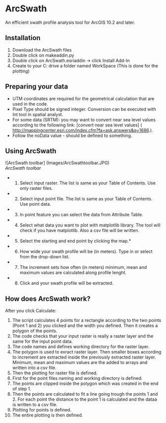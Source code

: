 # ArcSwath
An efficient swath profile analysis tool for ArcGIS 10.2 and later.

## Installation

1. Download the ArcSwath files
2. Double click on makeaddin.py
3. Double click on ArcSwath.esriaddin -> click Install Add-In
4. Create to your C: drive a folder named WorkSpace (This is done for the plotting)

## Preparing your data

- UTM coordinates are required for the geometrical calculation that are used in the code.
- Pixel Type should be signed integer. Conversion can be executed with Int tool in spatial analyst.
- For some data (SRTM): you may want to convert near sea level values according to the following link: [convert near sea level values] ( http://mappingcenter.esri.com/index.cfm?fa=ask.answers&q=1686.).
- Follow the noData value - should be defined to something.

## Using ArcSwath
![ArcSwath toolbar] (Images/ArcSwathtoolbar.JPG) <br/>
*ArcSwath toolbar*
* 1. Select input raster. The list is same as your Table of Contents. Use only raster files.
* 2. Select input point file. The list is same as your Table of Contents. Use point data.
* 3. In point feature you can select the data from Attribute Table.
* 4. Select what data you want to plot with matplotlib library. The tool will check if you have matplotlib. Also a csv file will be written.
* 5. Select the starting and end point by clicking the map.*
* 6. How wide your swath profile will be (in meters). Type in or select from the drop-down list.
* 7. The increment sets how often (in meters) minimum, mean and maximum values are calculated along profile lenght.
* 8. Click and your swath profile will be extracted.

## How does ArcSwath work?

After you click Calculate: <br/>
1. The script calculates 4 points for a rectangle according to the two points (Point 1 and 2) you clicked and the width you defined. Then it creates a polygon of the points. <br/>
2. The code checks that your input raster is really a raster layer and the same for the input point data. <br/>
3. The code names and defines working directory for the raster layer. <br/>
4. The polygon is used to exract raster layer. Then smaller boxes according to increment are extracted inside the previously extracted raster layer. Minimum, mean and maximum values are the added to arrays and written into a csv file. <br/>
5. Then the plotting for raster file is defined. <br/>
6. First for the point files naming and working directory is defined. <br/>
7. The points are clipped inside the polygon which was created in the end of step 1. <br/>
8. Then the points are calculated to fit a line going trough the points 1 and 2. For each point the distance to the point 1 is calculated and the dataa is written to a csv file. <br/>
9. Plotting for points is defined. <br/>
10. The entire plotting is then defined. <br/>

